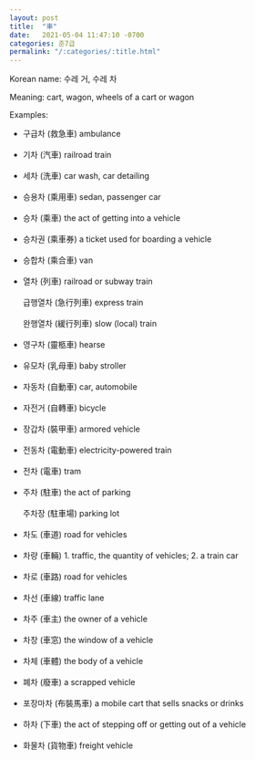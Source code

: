 ```yaml
---
layout: post
title:  "車"
date:   2021-05-04 11:47:10 -0700
categories: 준7급
permalink: "/:categories/:title.html"
---
```


Korean name: 수레 거, 수레 차

Meaning: cart, wagon, wheels of a cart or wagon

Examples:
* 구급차 (救急車) ambulance<br><br>
* 기차 (汽車) railroad train <br><br>
* 세차 (洗車) car wash, car detailing <br><br>
* 승용차 (乘用車) sedan, passenger car <br><br>
* 승차 (乘車) the act of getting into a vehicle <br><br>
* 승차권 (乘車券) a ticket used for boarding a vehicle <br><br>
* 승합차 (乘合車) van <br><br>
* 열차 (列車) railroad or subway train <br><br>
  급행열차 (急行列車) express train <br><br>
  완행열차 (緩行列車) slow (local) train <br><br>
* 영구차 (靈柩車) hearse <br><br>
* 유모차 (乳母車) baby stroller <br><br>
* 자동차 (自動車) car, automobile <br><br>
* 자전거 (自轉車) bicycle <br><br>
* 장갑차 (裝甲車) armored vehicle <br><br>
* 전동차 (電動車) electricity-powered train <br><br>
* 전차 (電車) tram <br><br>
* 주차 (駐車) the act of parking <br><br>
  주차장 (駐車場) parking lot <br><br>
* 차도 (車道) road for vehicles <br><br>
* 차량 (車輛) 1. traffic, the quantity of vehicles; 2. a train car <br><br>
* 차로 (車路) road for vehicles <br><br>
* 차선 (車線) traffic lane <br><br>
* 차주 (車主) the owner of a vehicle <br><br>
* 차창 (車窓) the window of a vehicle <br><br>
* 차체 (車體) the body of a vehicle <br><br>
* 폐차 (廢車) a scrapped vehicle <br><br>
* 포장마차 (布裝馬車) a mobile cart that sells snacks or drinks <br><br>
* 하차 (下車) the act of stepping off or getting out of a vehicle <br><br>
* 화물차 (貨物車)	freight vehicle <br><br>
